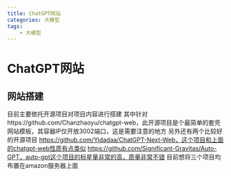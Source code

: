 ```yaml
---
title: ChatGPT网站
categories: 大模型
tags:
    - 大模型
---
```

# ChatGPT网站

## 网站搭建

目前主要依托开源项目对项目内容进行搭建
其中针对https://github.com/Chanzhaoyu/chatgpt-web，此开源项目是个最简单的套壳网站模板，其容器IP仅开放3002端口，这是需要注意的地方
另外还有两个比较好的开源项目
https://github.com/Yidadaa/ChatGPT-Next-Web，这个项目和上面的chatgpt-web性质有点类似
https://github.com/Significant-Gravitas/Auto-GPT，auto-gpt这个项目的标星量非常的高，质量非常不错
目前想将三个项目均布置在amazon服务器上面
